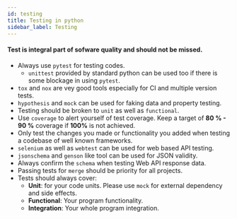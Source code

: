```yaml
---
id: testing
title: Testing in python
sidebar_label: Testing
---
```


#### Test is integral part of sofware quality and should not be missed.



* Always use `pytest` for testing codes.
    + `unittest` provided by standard python can be used too if there is some blockage in using `pytest`.
* `tox` and `nox` are vey good tools especially for CI and multiple version tests.
* `hypothesis` and `mock` can be used for faking data and property testing.
* Testing should be broken to `unit` as well as `functional`.
* Use `coverage` to alert yourself of test coverage. Keep a target of **80 % - 90 %** coverage if **100%** is not achieved.  
* Only test the changes you made or functionality you added when testing a codebase of well known frameworks.
* `selenium` as well as `webtest` can be used for web based API testing.
* `jsonschema` and `genson` like tool can be used for JSON validity.
* Always confirm the `schema` when testing Web API response data.
* Passing tests for `merge` should be priority for all projects.
* Tests should always cover:
    + **Unit**: for your code units. Please use `mock` for external dependency and side effects.
    + **Functional**: Your program functionality.
    + **Integration**: Your whole program integration.
